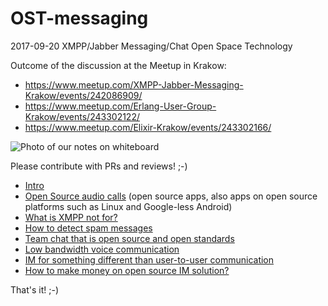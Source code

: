 # OST-messaging
2017-09-20 XMPP/Jabber Messaging/Chat Open Space Technology

Outcome of the discussion at the Meetup in Krakow:
* https://www.meetup.com/XMPP-Jabber-Messaging-Krakow/events/242086909/
* https://www.meetup.com/Erlang-User-Group-Krakow/events/243302122/
* https://www.meetup.com/Elixir-Krakow/events/243302166/

![Photo of our notes on whiteboard](20170920_192140.jpg)

Please contribute with PRs and reviews! ;-)

* [Intro](0-intro.md)
* [Open Source audio calls](1-open-source-audio-calls.md) (open source apps, also apps on open source platforms such as Linux and Google-less Android)
* [What is XMPP not for?](2-what-is-xmpp-not-for.md)
* [How to detect spam messages](3-how-to-detect-spam-messages.md)
* [Team chat that is open source and open standards](4-team-chat-open-source-open-standard.md)
* [Low bandwidth voice communication](5-low-bandwidth-voice-comm.md)
* [IM for something different than user-to-user communication](6-im-different-user-2-user.md)
* [How to make money on open source IM solution?](7-how-to-make-money-open-source.md)

That's it! ;-)
